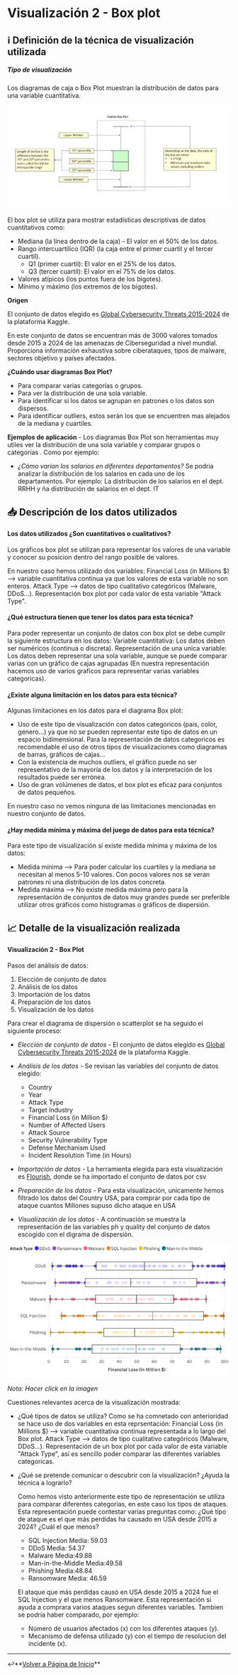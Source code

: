 # Visualización 2 - Box plot


## ℹ️ Definición de la técnica de visualización utilizada 
##### Tipo de visualización
Los diagramas de caja o Box Plot muestran la distribución de datos para una variable cuantitativa.

![Box Plot](../assets/images/BoxPlot.JPG)

El box plot se utiliza para mostrar estadísticas descriptivas de datos cuantitativos como:
- Mediana (la línea dentro de la caja) - El valor en el 50% de los datos.
- Rango intercuartílico (IQR) (la caja entre el primer cuartil y el tercer cuartil).
    - Q1 (primer cuartil): El valor en el 25% de los datos.
    - Q3 (tercer cuartil): El valor en el 75% de los datos.
- Valores atípicos (los puntos fuera de los bigotes).
- Mínimo y máximo (los extremos de los bigotes).

**Origen** 

 El conjunto de datos elegido es [Global Cybersecurity Threats 2015-2024](https://www.kaggle.com/datasets/atharvasoundankar/global-cybersecurity-threats-2015-2024) de la plataforma Kaggle.

 En este conjunto de datos se encuentran más de 3000 valores tomados desde 2015 a 2024 de las amenazas de Ciberseguridad a nivel mundial. Proporciona información exhaustiva sobre ciberataques, tipos de malware, sectores objetivo y países afectados.


**¿Cuándo usar diagramas Box Plot?**
- Para comparar varias categorías o grupos.
- Para ver la distribución de una sola variable.
- Para identificar si los datos se agrupan en patrones o los datos son dispersos.
- Para identificar outliers, estos serán los que se encuentren mas alejados de la mediana y cuartiles.
  
**Ejemplos de aplicación** - Los diagramas Box Plot son herramientas muy utiles ver la distribución de una sola variable y comparar grupos o categorías . Como por ejemplo:
- *¿Cómo varían los salarios en diferentes departamentos?* Se podria analizar la distribución de los salarios en cada uno de los departamentos. Por ejemplo: La distribución de los salarios en el dept. RRHH y ña distribución de salarios en el dept. IT

## 📥 Descripción de los datos utilizados 
#### Los datos utilizados ¿Son cuantitativos o cualitativos?

Los gráficos box plot se utilizan para representar los valores de una variable y conocer su posicion dentro del rango posible de valores.

En nuestro caso hemos utilizado dos variables:
  Financial Loss (in Millions $) --> variable cuantitativa continua ya que los valores de esta variable no son enteros.
  Attack Type --> datos de tipo cualitativo categóricos (Malware, DDoS...). Representación box plot por cada valor de esta variable "Attack Type".


#### ¿Qué estructura tienen que tener los datos para esta técnica?

Para poder representar un conjunto de datos con box plot se debe cumplir la siguiente estructura en los datos:
    Variable cuantitativa: Los datos deben ser numéricos (continua o discreta).
    Representación de una unica variable: Los datos deben representar una sola variable, aunque se puede comparar varias con un gráfico de cajas agrupadas (En nuestra   representación hacemos uso de varios graficos para representar varias variables categoricas).

#### ¿Existe alguna limitación en los datos para esta técnica? 

Algunas limitaciones en los datos para el diagrama Box plot:
- Uso de este tipo de visualización con datos categoricos (pais, color, género...) ya que no se pueden representar este tipo de datos en un espacio bidimensional. Para la representación de datos categoricos es recomendable el uso de otros tipos de visualizaciones como diagramas de barras, gráficos de cajas...
- Con la existencia de muchos outliers, el gráfico puede no ser representativo de la mayoría de los datos y la interpretación de los resultados puede ser errónea.
- Uso de gran volúmenes de datos, el box plot es eficaz para conjuntos de datos pequeños.

En nuestro caso no vemos ninguna de las limitaciones mencionadas en nuestro conjunto de datos.

#### ¿Hay medida mínima y máxima del juego de datos para esta técnica?

Para este tipo de visualización sí existe medida mínima y máxima de los datos:
- Medida mínima -->  Para poder calcular los cuartiles y la mediana se necesitan al menos 5-10 valores. Con pocos valores nos se veran patrones ni una distribución de los datos concreta.
- Medida máxima --> No existe medida máxima pero para la representación de conjuntos de datos muy grandes puede ser preferible utilizar otros gráficos como histogramas o gráficos de dispersión.
  
## 📈 Detalle de la visualización realizada 
#### Visualización 2 - Box Plot

Pasos del análisis de datos:

1. Elección de conjunto de datos
2. Análisis de los datos
3. Importación de los datos
4. Preparación de los datos
5. Visualización de los datos

Para crear el diagrama de dispersión o scatterplot se ha seguido el siguiente proceso:

- *Elección de conjunto de datos* - El conjunto de datos elegido es [Global Cybersecurity Threats 2015-2024](https://www.kaggle.com/datasets/atharvasoundankar/global-cybersecurity-threats-2015-2024) de la plataforma Kaggle.
- *Análisis de los datos* - Se revisan las variables del conjunto de datos elegido:

    - Country
    - Year
    - Attack Type
    - Target Industry
    - Financial Loss (in Million $)
    - Number of Affected Users
    - Attack Source
    - Security Vulnerability Type
    - Defense Mechanism Used
    - Incident Resolution Time (in Hours)

- *Importación de datos* - La herramienta elegida para esta visualización es [Flourish](https://flourish.studio/), donde se ha importado el conjunto de datos por csv
- *Preparación de los datos* - Para esta visualización, unicamente hemos filtrado los datos del Country USA, para comprar por cada tipo de ataque cuantos Millones supuso dicho ataque en USA
- *Visualización de los datos* - A continuación se muestra la representación de las variables ph y quality del conjunto de datos escogido con el digrama de dispersión.

[![Vista previa del informe](../assets/images/BoxPlot_cyber.JPG)](https://public.flourish.studio/visualisation/22306737/) 

*Nota: Hacer click en la imagen*


Cuestiones relevantes acerca de la visualización mostrada:
- ¿Qué tipos de datos se utiliza?
  Como se ha comnetado con anterioridad se hace uso de dos variables en esta reprsentación:
    Financial Loss (in Millions $) --> variable cuantitativa continua representada a lo largo del Box plot.
    Attack Type --> datos de tipo cualitativo categóricos (Malware, DDoS...). Representación de un box plot por cada valor de esta variable "Attack Type", así es sencillo poder comparar las diferentes variables categoricas.

- ¿Qué se pretende comunicar o descubrir con la visualización? ¿Ayuda la técnica a lograrlo?

  Como hemos visto anteriormente este tipo de representación se utiliza para comparar diferentes categorias, en este caso los tipos de ataques. Esta representación puede contestar varias preguntas como: ¿Qué tipo de ataque es el que más perdidas ha causado en USA desde 2015 a 2024? ¿Cuál el que menos?

  - SQL Injection Media: 59.03
  - DDoS Media: 54.37
  - Malware Media:49.88
  - Man-in-the-Middle Media:49.58
  - Phishing Media:48.84
  - Ransomware Media: 46.59

  El ataque que más perdidas causó en USA desde 2015 a 2024 fue el SQL Injection y el que menos Ransomware.
  Esta representación si ayuda a comprara varios ataques segun diferentes variables. Tambien se podría haber comparado, por ejemplo:
  
  - Número de usuarios afectados (x) con los diferentes ataques (y).
  - Mecanismo de defensa utilizado (y) con el tiempo de resolucion del incidente (x).

---

↩️**[Volver a Página de Inicio](../index.md)** 
